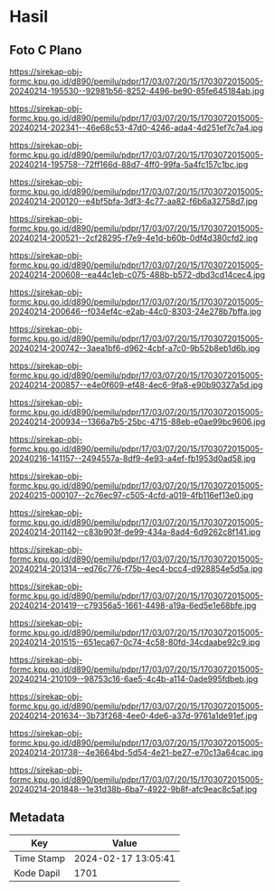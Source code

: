 # Hasil

## Foto C Plano

https://sirekap-obj-formc.kpu.go.id/d890/pemilu/pdpr/17/03/07/20/15/1703072015005-20240214-195530--92981b56-8252-4496-be90-85fe645184ab.jpg

https://sirekap-obj-formc.kpu.go.id/d890/pemilu/pdpr/17/03/07/20/15/1703072015005-20240214-202341--46e68c53-47d0-4246-ada4-4d251ef7c7a4.jpg

https://sirekap-obj-formc.kpu.go.id/d890/pemilu/pdpr/17/03/07/20/15/1703072015005-20240214-195758--72ff166d-88d7-4ff0-99fa-5a4fc157c1bc.jpg

https://sirekap-obj-formc.kpu.go.id/d890/pemilu/pdpr/17/03/07/20/15/1703072015005-20240214-200120--e4bf5bfa-3df3-4c77-aa82-f6b6a32758d7.jpg

https://sirekap-obj-formc.kpu.go.id/d890/pemilu/pdpr/17/03/07/20/15/1703072015005-20240214-200521--2cf28295-f7e9-4e1d-b60b-0df4d380cfd2.jpg

https://sirekap-obj-formc.kpu.go.id/d890/pemilu/pdpr/17/03/07/20/15/1703072015005-20240214-200608--ea44c1eb-c075-488b-b572-dbd3cd14cec4.jpg

https://sirekap-obj-formc.kpu.go.id/d890/pemilu/pdpr/17/03/07/20/15/1703072015005-20240214-200646--f034ef4c-e2ab-44c0-8303-24e278b7bffa.jpg

https://sirekap-obj-formc.kpu.go.id/d890/pemilu/pdpr/17/03/07/20/15/1703072015005-20240214-200742--3aea1bf6-d962-4cbf-a7c0-9b52b8eb1d6b.jpg

https://sirekap-obj-formc.kpu.go.id/d890/pemilu/pdpr/17/03/07/20/15/1703072015005-20240214-200857--e4e0f609-ef48-4ec6-9fa8-e90b90327a5d.jpg

https://sirekap-obj-formc.kpu.go.id/d890/pemilu/pdpr/17/03/07/20/15/1703072015005-20240214-200934--1366a7b5-25bc-4715-88eb-e0ae99bc9606.jpg

https://sirekap-obj-formc.kpu.go.id/d890/pemilu/pdpr/17/03/07/20/15/1703072015005-20240216-141157--2494557a-8df9-4e93-a4ef-fb1953d0ad58.jpg

https://sirekap-obj-formc.kpu.go.id/d890/pemilu/pdpr/17/03/07/20/15/1703072015005-20240215-000107--2c76ec97-c505-4cfd-a019-4fb116ef13e0.jpg

https://sirekap-obj-formc.kpu.go.id/d890/pemilu/pdpr/17/03/07/20/15/1703072015005-20240214-201142--c83b903f-de99-434a-8ad4-6d9262c8f141.jpg

https://sirekap-obj-formc.kpu.go.id/d890/pemilu/pdpr/17/03/07/20/15/1703072015005-20240214-201314--ed76c776-f75b-4ec4-bcc4-d928854e5d5a.jpg

https://sirekap-obj-formc.kpu.go.id/d890/pemilu/pdpr/17/03/07/20/15/1703072015005-20240214-201419--c79356a5-1661-4498-a19a-6ed5e1e68bfe.jpg

https://sirekap-obj-formc.kpu.go.id/d890/pemilu/pdpr/17/03/07/20/15/1703072015005-20240214-201515--651eca67-0c74-4c58-80fd-34cdaabe92c9.jpg

https://sirekap-obj-formc.kpu.go.id/d890/pemilu/pdpr/17/03/07/20/15/1703072015005-20240214-210109--98753c16-6ae5-4c4b-a114-0ade995fdbeb.jpg

https://sirekap-obj-formc.kpu.go.id/d890/pemilu/pdpr/17/03/07/20/15/1703072015005-20240214-201634--3b73f268-4ee0-4de6-a37d-9761a1de91ef.jpg

https://sirekap-obj-formc.kpu.go.id/d890/pemilu/pdpr/17/03/07/20/15/1703072015005-20240214-201738--4e3664bd-5d54-4e21-be27-e70c13a64cac.jpg

https://sirekap-obj-formc.kpu.go.id/d890/pemilu/pdpr/17/03/07/20/15/1703072015005-20240214-201848--1e31d38b-6ba7-4922-9b8f-afc9eac8c5af.jpg


## Metadata

| Key        | Value               |
| ---------- | ------------------- |
| Time Stamp | 2024-02-17 13:05:41 |
| Kode Dapil | 1701                |



